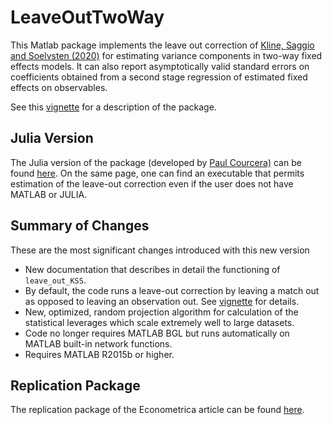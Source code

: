 # LeaveOutTwoWay

This Matlab package implements the leave out correction of 
[Kline, Saggio and Soelvsten (2020)](https://eml.berkeley.edu/~pkline/papers/KSS2020.pdf) for estimating variance components in two-way fixed effects models. It can also report asymptotically valid standard errors on coefficients obtained from a second stage regression of estimated fixed effects on observables. 
 
See this [vignette](doc/VIGNETTE.pdf) for a description of the package.

## Julia Version

The Julia version of the package (developed by [Paul Courcera)](https://paulcorcuera.com/) can be 
found [here](https://github.com/HighDimensionalEconLab/VarianceComponentsHDFE.jl). On the same
page, one can find an executable that permits estimation of the leave-out correction even if the user does not have MATLAB or JULIA. 

## Summary of Changes

These are the most significant changes introduced with this new version
* New documentation that describes in detail the functioning of `leave_out_KSS`.
* By default, the code runs a leave-out correction by leaving a match out as opposed to leaving an observation out. See [vignette](doc/VIGNETTE.pdf) for details.
* New, optimized, random projection algorithm for calculation of the statistical leverages which scale extremely well to large datasets.
* Code no longer requires MATLAB BGL but runs automatically on MATLAB built-in network functions.
* Requires MATLAB R2015b or higher. 

## Replication Package
The replication package of the Econometrica article can be found [here](https://www.dropbox.com/s/iaj3aap3ibfhup8/Replication%20ECTA.zip?dl=1). 



